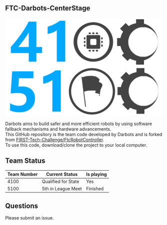 ## FTC-Darbots-CenterStage

![4100Logo](https://github.com/DarlingtonProgramming/DarBots-Shared-Doc/blob/master/static/teamImage/4100Logo.png)
![5100Logo](https://github.com/DarlingtonProgramming/DarBots-Shared-Doc/blob/master/static/teamImage/5100Logo.png)

Darbots aims to build safer and more efficient robots by using software fallback mechanisms and hardware advancements.   
This GitHub repository is the team code developed by Darbots and is forked from [FIRST-Tech-Challenge/FtcRobotController](https://github.com/FIRST-Tech-Challenge/FtcRobotController).   
To use this code, download/clone the project to your local computer.   

## Team Status

|Team Number|Current Status|Is playing|
|-|-|-|
|4100|Qualified for State|Yes|
|5100|5th in League Meet|Finished|

## Questions

Please submit an issue.   
